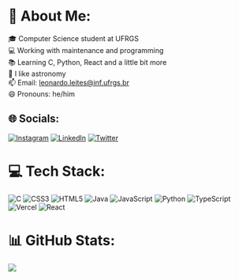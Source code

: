 # 💫 About Me:
🎓 Computer Science student at UFRGS<br>💻 Working with maintenance and programming<br>📚 Learning C, Python, React and a little bit more<br>🔭 I like astronomy<br>📫 Email: leonardo.leites@inf.ufrgs.br<br>😄 Pronouns: he/him<br>


## 🌐 Socials:
[![Instagram](https://img.shields.io/badge/Instagram-%23E4405F.svg?logo=Instagram&logoColor=white)](https://www.instagram.com/leoleites_bx/) [![LinkedIn](https://img.shields.io/badge/LinkedIn-%230077B5.svg?logo=linkedin&logoColor=white)](https://www.linkedin.com/in/leonardo-leites-95a716215/) [![Twitter](https://img.shields.io/badge/Twitter-%231DA1F2.svg?logo=Twitter&logoColor=white)](https://twitter.com/LeoLeites_) 

# 💻 Tech Stack:
![C](https://img.shields.io/badge/c-%2300599C.svg?style=for-the-badge&logo=c&logoColor=white) ![CSS3](https://img.shields.io/badge/css3-%231572B6.svg?style=for-the-badge&logo=css3&logoColor=white) ![HTML5](https://img.shields.io/badge/html5-%23E34F26.svg?style=for-the-badge&logo=html5&logoColor=white) ![Java](https://img.shields.io/badge/java-%23ED8B00.svg?style=for-the-badge&logo=java&logoColor=white) ![JavaScript](https://img.shields.io/badge/javascript-%23323330.svg?style=for-the-badge&logo=javascript&logoColor=%23F7DF1E) ![Python](https://img.shields.io/badge/python-3670A0?style=for-the-badge&logo=python&logoColor=ffdd54) ![TypeScript](https://img.shields.io/badge/typescript-%23007ACC.svg?style=for-the-badge&logo=typescript&logoColor=white) ![Vercel](https://img.shields.io/badge/vercel-%23000000.svg?style=for-the-badge&logo=vercel&logoColor=white) ![React](https://img.shields.io/badge/react-%2320232a.svg?style=for-the-badge&logo=react&logoColor=%2361DAFB)
# 📊 GitHub Stats:
[//]: ![](https://github-readme-stats.vercel.app/api?username=Leonardo-Leites&theme=dark&hide_border=false&include_all_commits=true&count_private=false)
![](https://github-readme-stats.vercel.app/api/top-langs/?username=Leonardo-Leites&theme=dark&hide_border=false&include_all_commits=true&count_private=true&layout=compact&langs_count=10)

